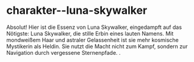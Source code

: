 # charakter--luna-skywalker
Absolut! Hier ist die Essenz von Luna Skywalker, eingedampft auf das Nötigste:  Luna Skywalker, die stille Erbin eines lauten Namens. Mit mondweißem Haar und astraler Gelassenheit ist sie mehr kosmische Mystikerin als Heldin. Sie nutzt die Macht nicht zum Kampf, sondern zur Navigation durch vergessene Sternenpfade. .

